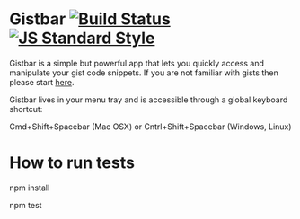 
# Gistbar [![Build Status](https://travis-ci.org/davidlivingrooms/gistbar.svg?branch=master)](https://travis-ci.org/davidlivingrooms/gistbar) [![JS Standard Style](https://img.shields.io/badge/code%20style-standard-brightgreen.svg?style=flat)](https://github.com/feross/standard)

Gistbar is a simple but powerful app that lets you quickly access and manipulate your gist code snippets. If you are not familiar with gists then please start [here](https://help.github.com/articles/about-gists/).

Gistbar lives in your menu tray and is accessible through a global keyboard shortcut:

Cmd+Shift+Spacebar (Mac OSX) or Cntrl+Shift+Spacebar (Windows, Linux)

# How to run tests
 npm install

 npm test
